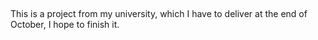 ##
This is a project from my university, which I have to deliver at the end of October, I hope to finish it.